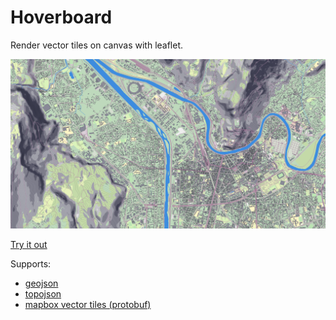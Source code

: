# Hoverboard

Render vector tiles on canvas with leaflet. 

![O little town of Grenoble](grenoble.png)

[Try it out](https://devtristan.github.io/hoverboard/)

Supports:

- [geojson](http://geojson.org/)
- [topojson](https://github.com/mbostock/topojson/wiki)
- [mapbox vector tiles (protobuf)](https://github.com/mapbox/vector-tile-spec)
